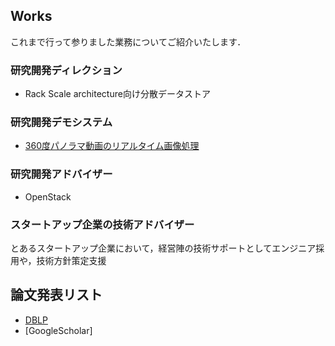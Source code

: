 
## Works

これまで行って参りました業務についてご紹介いたします．

### 研究開発ディレクション

* Rack Scale architecture向け分散データストア

### 研究開発デモシステム

* [360度パノラマ動画のリアルタイム画像処理](blog/ceatec2017.html)

### 研究開発アドバイザー

* OpenStack

### スタートアップ企業の技術アドバイザー

とあるスタートアップ企業において，経営陣の技術サポートとしてエンジニア採用や，技術方針策定支援

## 論文発表リスト

* [DBLP](http://dblp.uni-trier.de/pers/hd/k/Kan:Masaki)
* [GoogleScholar]
